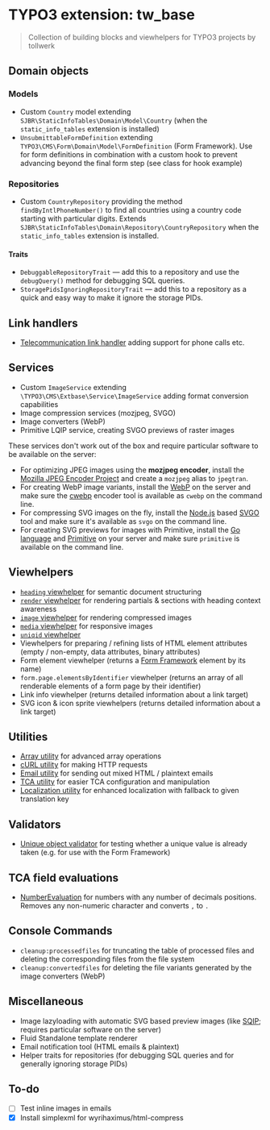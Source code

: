 # TYPO3 extension: tw_base

> Collection of building blocks and viewhelpers for TYPO3 projects by tollwerk

## Domain objects

### Models

* Custom `Country` model extending `SJBR\StaticInfoTables\Domain\Model\Country` (when the `static_info_tables` extension is installed)
* `UnsubmittableFormDefinition` extending `TYPO3\CMS\Form\Domain\Model\FormDefinition` (Form Framework). Use for form definitions in combination with a custom hook to prevent advancing beyond the final form step (see class for hook example)

### Repositories

* Custom `CountryRepository` providing the method `findByIntlPhoneNumber()` to find all countries using a country code starting with particular digits. Extends `SJBR\StaticInfoTables\Domain\Repository\CountryRepository` when the `static_info_tables` extension is installed.

#### Traits

* `DebuggableRepositoryTrait` — add this to a repository and use the `debugQuery()` method for debugging SQL queries.
* `StoragePidsIgnoringRepositoryTrait` — add this to a repository as a quick and easy way to make it ignore the storage PIDs.

## Link handlers

- [Telecommunication link handler](Docs/LinkHandler/tel.md) adding support for phone calls etc.

## Services

- Custom `ImageService` extending `\TYPO3\CMS\Extbase\Service\ImageService` adding format conversion capabilities
- Image compression services (mozjpeg, SVGO)
- Image converters (WebP)
- Primitive LQIP service, creating SVGO previews of raster images

These services don't work out of the box and require particular software to be available on the server:

* For optimizing JPEG images using the **mozjpeg encoder**, install the [Mozilla JPEG Encoder Project](https://github.com/mozilla/mozjpeg) and create a `mozjpeg` alias to `jpegtran`.
* For creating WebP image variants, install the [WebP](https://developers.google.com/speed/webp/download) on the server and make sure the [cwebp](https://developers.google.com/speed/webp/docs/cwebp) encoder tool is available as `cwebp` on the command line.
* For compressing SVG images on the fly, install the [Node.js](https://nodejs.org/en/) based [SVGO](https://github.com/svg/svgo) tool and make sure it's available as `svgo` on the command line.
* For creating SVG previews for images with Primitive, install the [Go language](https://golang.org/) and [Primitive](https://github.com/fogleman/primitive) on your server and make sure `primitive` is available on the command line.

## Viewhelpers

* [`heading` viewhelper](Docs/ViewHelpers/heading.md) for semantic document structuring
* [`render` viewhelper](Docs/ViewHelpers/render.md) for rendering partials & sections with heading context awareness
* [`image` viewhelper](Docs/ViewHelpers/image.md) for rendering compressed images
* [`media` viewhelper](Docs/ViewHelpers/media.md) for responsive images
* [`uniqid` viewhelper](Docs/ViewHelpers/uniqid.md)
* Viewhelpers for preparing / refining lists of HTML element attributes (empty / non-empty, data attributes, binary attributes)
* Form element viewhelper (returns a [Form Framework](https://docs.typo3.org/typo3cms/extensions/form/) element by its name)
* `form.page.elementsByIdentifier` viewhelper (returns an array of all renderable elements of a form page by their identifier)
* Link info viewhelper (returns detailed information about a link target)
* SVG icon & icon sprite viewhelpers (returns detailed information about a link target)

## Utilities

* [Array utility](Classes/Utility/ArrayUtility.php) for advanced array operations
* [cURL utility](Classes/Utility/CurlUtility.php) for making HTTP requests
* [Email utility](Classes/Utility/EmailUtility.php) for sending out mixed HTML / plaintext emails
* [TCA utility](Classes/Utility/TcaUtility.php) for easier TCA configuration and manipulation
* [Localization utility](Classes/Utility/LocalizationUtility.php) for enhanced localization with fallback to given translation key

## Validators

* [Unique object validator](Classes/Domain/Validator/UniqueObjectValidator.php) for testing whether a unique value is already taken (e.g. for use with the Form Framework)

## TCA field evaluations

* [NumberEvaluation](Classes/Evaluation/NumberEvaluation.php) for numbers with any number of decimals positions. Removes any non-numeric character and converts `,` to `.`

## Console Commands

* `cleanup:processedfiles` for truncating the table of processed files and deleting the corresponding files from the file system
* `cleanup:convertedfiles` for deleting the file variants generated by the image converters (WebP)

## Miscellaneous

* Image lazyloading with automatic SVG based preview images (like [SQIP](https://github.com/technopagan/sqip); requires particular software on the server)
* Fluid Standalone template renderer
* Email notification tool (HTML emails & plaintext)
* Helper traits for repositories (for debugging SQL queries and for generally ignoring storage PIDs)

## To-do

* [ ] Test inline images in emails
* [x] Install simplexml for wyrihaximus/html-compress
